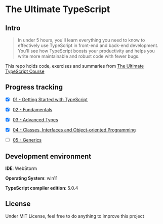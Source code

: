 # The Ultimate TypeScript



## Intro

> In under 5 hours, you'll learn everything you need to know to effectively use TypeScript in front-end and back-end development. You'll see how TypeScript boosts your productivity and helps you write more maintainable and robust code with fewer bugs.

This repo holds code, exercises and summaries from <a href="https://codewithmosh.com/p/the-ultimate-typescript">The Ultimate TypeScript Course</a>



## Progress tracking

- [x] <a href="src/01 - Getting Started with TypeScript">01 - Getting Started with TypeScript</a>
- [x] <a href="src/02 - Fundamentals">02 - Fundamentals</a>
- [x] <a href="src/03 - Advanced Types">03 - Advanced Types</a>
- [x] <a href="src/04 - Classes, Interfaces and Object-oriented Programming">04 - Classes, Interfaces and Object-oriented Programming</a>
- [ ] <a href="src/05 - Generics">05 - Generics</a>



## Development environment

**IDE**: WebStorm

**Operating System**: win11

**TypeScript compiler edition**: 5.0.4



## License

Under MIT License, feel free to do anything to improve this project
